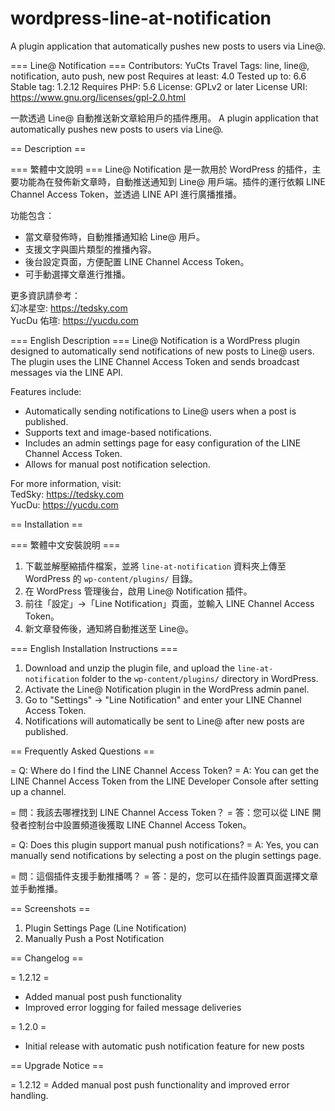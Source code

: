 # wordpress-line-at-notification
A plugin application that automatically pushes new posts to users via Line@.

=== Line@ Notification ===
Contributors: YuCts Travel
Tags: line, line@, notification, auto push, new post
Requires at least: 4.0
Tested up to: 6.6
Stable tag: 1.2.12
Requires PHP: 5.6
License: GPLv2 or later
License URI: https://www.gnu.org/licenses/gpl-2.0.html

一款透過 Line@ 自動推送新文章給用戶的插件應用。
A plugin application that automatically pushes new posts to users via Line@.

== Description ==

=== 繁體中文說明 ===
Line@ Notification 是一款用於 WordPress 的插件，主要功能為在發佈新文章時，自動推送通知到 Line@ 用戶端。插件的運行依賴 LINE Channel Access Token，並透過 LINE API 進行廣播推播。

功能包含：
* 當文章發佈時，自動推播通知給 Line@ 用戶。
* 支援文字與圖片類型的推播內容。
* 後台設定頁面，方便配置 LINE Channel Access Token。
* 可手動選擇文章進行推播。

更多資訊請參考：  
幻冰星空: https://tedsky.com  
YucDu 佑瑄: https://yucdu.com  

=== English Description ===
Line@ Notification is a WordPress plugin designed to automatically send notifications of new posts to Line@ users. The plugin uses the LINE Channel Access Token and sends broadcast messages via the LINE API.

Features include:
* Automatically sending notifications to Line@ users when a post is published.
* Supports text and image-based notifications.
* Includes an admin settings page for easy configuration of the LINE Channel Access Token.
* Allows for manual post notification selection.

For more information, visit:  
TedSky: https://tedsky.com  
YucDu: https://yucdu.com  

== Installation ==

=== 繁體中文安裝說明 ===
1. 下載並解壓縮插件檔案，並將 `line-at-notification` 資料夾上傳至 WordPress 的 `wp-content/plugins/` 目錄。
2. 在 WordPress 管理後台，啟用 Line@ Notification 插件。
3. 前往「設定」→「Line Notification」頁面，並輸入 LINE Channel Access Token。
4. 新文章發佈後，通知將自動推送至 Line@。

=== English Installation Instructions ===
1. Download and unzip the plugin file, and upload the `line-at-notification` folder to the `wp-content/plugins/` directory in WordPress.
2. Activate the Line@ Notification plugin in the WordPress admin panel.
3. Go to "Settings" → "Line Notification" and enter your LINE Channel Access Token.
4. Notifications will automatically be sent to Line@ after new posts are published.

== Frequently Asked Questions ==

= Q: Where do I find the LINE Channel Access Token? =
A: You can get the LINE Channel Access Token from the LINE Developer Console after setting up a channel.

= 問：我該去哪裡找到 LINE Channel Access Token？ =
答：您可以從 LINE 開發者控制台中設置頻道後獲取 LINE Channel Access Token。

= Q: Does this plugin support manual push notifications? =
A: Yes, you can manually send notifications by selecting a post on the plugin settings page.

= 問：這個插件支援手動推播嗎？ =
答：是的，您可以在插件設置頁面選擇文章並手動推播。

== Screenshots ==

1. Plugin Settings Page (Line Notification)
2. Manually Push a Post Notification

== Changelog ==

= 1.2.12 =
* Added manual post push functionality
* Improved error logging for failed message deliveries

= 1.2.0 =
* Initial release with automatic push notification feature for new posts

== Upgrade Notice ==

= 1.2.12 =
Added manual post push functionality and improved error handling.

